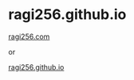 # ragi256.github.io

[ragi256.com](http://ragi256.com)

or

[ragi256.github.io](http://ragi256.github.io)
